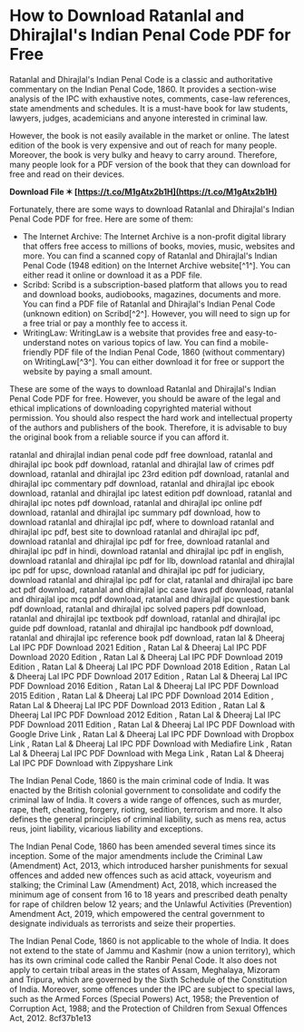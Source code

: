 # How to Download Ratanlal and Dhirajlal's Indian Penal Code PDF for Free
 
Ratanlal and Dhirajlal's Indian Penal Code is a classic and authoritative commentary on the Indian Penal Code, 1860. It provides a section-wise analysis of the IPC with exhaustive notes, comments, case-law references, state amendments and schedules. It is a must-have book for law students, lawyers, judges, academicians and anyone interested in criminal law.
 
However, the book is not easily available in the market or online. The latest edition of the book is very expensive and out of reach for many people. Moreover, the book is very bulky and heavy to carry around. Therefore, many people look for a PDF version of the book that they can download for free and read on their devices.
 
**Download File ✶ [https://t.co/M1gAtx2b1H](https://t.co/M1gAtx2b1H)**


 
Fortunately, there are some ways to download Ratanlal and Dhirajlal's Indian Penal Code PDF for free. Here are some of them:
 
- The Internet Archive: The Internet Archive is a non-profit digital library that offers free access to millions of books, movies, music, websites and more. You can find a scanned copy of Ratanlal and Dhirajlal's Indian Penal Code (1948 edition) on the Internet Archive website[^1^]. You can either read it online or download it as a PDF file.
- Scribd: Scribd is a subscription-based platform that allows you to read and download books, audiobooks, magazines, documents and more. You can find a PDF file of Ratanlal and Dhirajlal's Indian Penal Code (unknown edition) on Scribd[^2^]. However, you will need to sign up for a free trial or pay a monthly fee to access it.
- WritingLaw: WritingLaw is a website that provides free and easy-to-understand notes on various topics of law. You can find a mobile-friendly PDF file of the Indian Penal Code, 1860 (without commentary) on WritingLaw[^3^]. You can either download it for free or support the website by paying a small amount.

These are some of the ways to download Ratanlal and Dhirajlal's Indian Penal Code PDF for free. However, you should be aware of the legal and ethical implications of downloading copyrighted material without permission. You should also respect the hard work and intellectual property of the authors and publishers of the book. Therefore, it is advisable to buy the original book from a reliable source if you can afford it.
 
ratanlal and dhirajlal indian penal code pdf free download,  ratanlal and dhirajlal ipc book pdf download,  ratanlal and dhirajlal law of crimes pdf download,  ratanlal and dhirajlal ipc 23rd edition pdf download,  ratanlal and dhirajlal ipc commentary pdf download,  ratanlal and dhirajlal ipc ebook download,  ratanlal and dhirajlal ipc latest edition pdf download,  ratanlal and dhirajlal ipc notes pdf download,  ratanlal and dhirajlal ipc online pdf download,  ratanlal and dhirajlal ipc summary pdf download,  how to download ratanlal and dhirajlal ipc pdf,  where to download ratanlal and dhirajlal ipc pdf,  best site to download ratanlal and dhirajlal ipc pdf,  download ratanlal and dhirajlal ipc pdf for free,  download ratanlal and dhirajlal ipc pdf in hindi,  download ratanlal and dhirajlal ipc pdf in english,  download ratanlal and dhirajlal ipc pdf for llb,  download ratanlal and dhirajlal ipc pdf for upsc,  download ratanlal and dhirajlal ipc pdf for judiciary,  download ratanlal and dhirajlal ipc pdf for clat,  ratanlal and dhirajlal ipc bare act pdf download,  ratanlal and dhirajlal ipc case laws pdf download,  ratanlal and dhirajlal ipc mcq pdf download,  ratanlal and dhirajlal ipc question bank pdf download,  ratanlal and dhirajlal ipc solved papers pdf download,  ratanlal and dhirajlal ipc textbook pdf download,  ratanlal and dhirajlal ipc guide pdf download,  ratanlal and dhirajlal ipc handbook pdf download,  ratanlal and dhirajlal ipc reference book pdf download,  ratan lal & Dheeraj Lal IPC PDF Download 2021 Edition ,  Ratan Lal & Dheeraj Lal IPC PDF Download 2020 Edition ,  Ratan Lal & Dheeraj Lal IPC PDF Download 2019 Edition ,  Ratan Lal & Dheeraj Lal IPC PDF Download 2018 Edition ,  Ratan Lal & Dheeraj Lal IPC PDF Download 2017 Edition ,  Ratan Lal & Dheeraj Lal IPC PDF Download 2016 Edition ,  Ratan Lal & Dheeraj Lal IPC PDF Download 2015 Edition ,  Ratan Lal & Dheeraj Lal IPC PDF Download 2014 Edition ,  Ratan Lal & Dheeraj Lal IPC PDF Download 2013 Edition ,  Ratan Lal & Dheeraj Lal IPC PDF Download 2012 Edition ,  Ratan Lal & Dheeraj Lal IPC PDF Download 2011 Edition ,  Ratan Lal & Dheeraj Lal IPC PDF Download with Google Drive Link ,  Ratan Lal & Dheeraj Lal IPC PDF Download with Dropbox Link ,  Ratan Lal & Dheeraj Lal IPC PDF Download with Mediafire Link ,  Ratan Lal & Dheeraj Lal IPC PDF Download with Mega Link ,  Ratan Lal & Dheeraj Lal IPC PDF Download with Zippyshare Link
  
The Indian Penal Code, 1860 is the main criminal code of India. It was enacted by the British colonial government to consolidate and codify the criminal law of India. It covers a wide range of offences, such as murder, rape, theft, cheating, forgery, rioting, sedition, terrorism and more. It also defines the general principles of criminal liability, such as mens rea, actus reus, joint liability, vicarious liability and exceptions.
 
The Indian Penal Code, 1860 has been amended several times since its inception. Some of the major amendments include the Criminal Law (Amendment) Act, 2013, which introduced harsher punishments for sexual offences and added new offences such as acid attack, voyeurism and stalking; the Criminal Law (Amendment) Act, 2018, which increased the minimum age of consent from 16 to 18 years and prescribed death penalty for rape of children below 12 years; and the Unlawful Activities (Prevention) Amendment Act, 2019, which empowered the central government to designate individuals as terrorists and seize their properties.
 
The Indian Penal Code, 1860 is not applicable to the whole of India. It does not extend to the state of Jammu and Kashmir (now a union territory), which has its own criminal code called the Ranbir Penal Code. It also does not apply to certain tribal areas in the states of Assam, Meghalaya, Mizoram and Tripura, which are governed by the Sixth Schedule of the Constitution of India. Moreover, some offences under the IPC are subject to special laws, such as the Armed Forces (Special Powers) Act, 1958; the Prevention of Corruption Act, 1988; and the Protection of Children from Sexual Offences Act, 2012.
 8cf37b1e13
 
